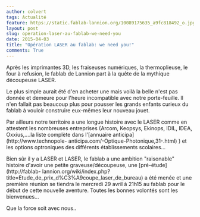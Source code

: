 ```yaml
---
author: colvert
tags: Actualité
feature: https://static.fablab-lannion.org/10089175635_a9fc818492_o.jpg
layout: post
slug: operation-laser-au-fablab-we-need-you
date: 2015-04-03
title: "Opération LASER au fablab: we need you!"
comments: True
---
```

Après les imprimantes 3D, les fraiseuses numériques, la thermoplieuse, le four
à refusion, le fablab de Lannion part à la quête de la mythique découpeuse
LASER.

Le plus simple aurait été d'en acheter une mais voilà la belle n'est pas
donnée et demeure pour l'heure incompatible avec notre porte-feuille. Il n'en
fallait pas beaucoup plus pour pousser les grands enfants curieux du fablab à
vouloir construire eux-mêmes leur nouveau jouet.

Par ailleurs notre territoire a une longue histoire avec le LASER comme en
attestent les nombreuses entreprises (Arcom, Keopsys, Ekinops, IDIL, IDEA,
Oxxius,….la liste complète dans l'[annuaire anticipa](http://www.technopole-
anticipa.com/-Optique-Photonique,31-.html) ) et les options optroniques des
différents établissements scolaires…

Bien sûr il y a LASER et LASER, le fablab a une ambition "raisonable" histoire
d'avoir une petite graveuse/découpeuse, une [pré-étude](http://fablab-
lannion.org/wiki/index.php?title=Etude_de_prix_d%C3%A9coupe_laser_de_bureau) a
été menée et une première réunion se tiendra le mercredi 29 avril à 21h15 au
fablab pour le début de cette nouvelle aventure. Toutes les bonnes volontés
sont les bienvenues…

Que la force soit avec nous..


